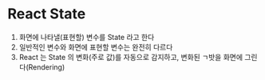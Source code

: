 # React State

1. 화면에 나타낼(표현할) 변수를 State 라고 한다
2. 일반적인 변수와 화면에 표현할 변수는 완전히 다르다
3. React 는 State 의 변화(주로 값)를 자동으로 감지하고, 변화된 ㄱ밧을 화면에 그린다(Rendering)
